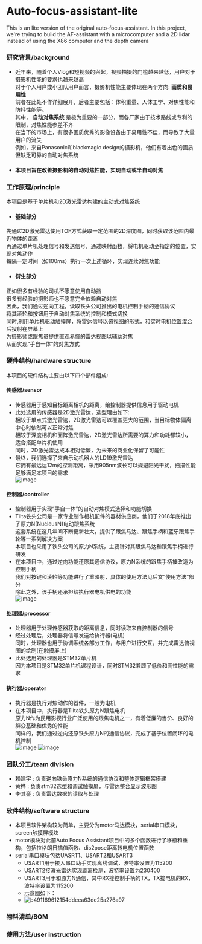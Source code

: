 # Auto-focus-assistant-lite
This is an lite version of the original auto-focus-assistant. In this project, we're trying to build the AF-assistant with a microcomputer and a 2D lidar instead of using the X86 computer and the depth camera

### 研究背景/background
* 近年来，随着个人Vlog和短视频的兴起，视频拍摄的门槛越来越低，用户对于摄影机性能的要求也越来越高<br>
对于个人用户或小团队用户而言，摄影机性能主要体现在两个方向: **画质和易用性**<br>
前者在此处不作详细展开，后者主要包括：体积重量、人体工学、对焦性能和防抖性能等。<br>
其中， **自动对焦系统** 是极为重要的一部分，而各厂家由于技术路线或专利的限制，对焦性能参差不齐<br>
在当下的市场上，有很多画质优秀的影像设备由于易用性不佳，而导致了大量用户的流失<br>
例如，来自Panasonic和blackmagic design的摄影机，他们有着出色的画质但缺乏可靠的自动对焦系统<br>
* #### 本项目旨在改善摄影机的自动对焦性能，实现自动或半自动对焦

### 工作原理/principle
本项目是基于单片机和2D激光雷达构建的主动式对焦系统<br>
+ #### 基础部分<br>
先通过2D激光雷达使用TOF方式获取一定范围的2D深度图，同时获取该范围内最近物体的距离<br>
再通过单片机处理信号和发送信号，通过映射函数，将电机驱动至指定的位置，实现对焦动作<br>
每隔一定时间（如100ms）执行一次上述循环，实现连续对焦功能<br>
+ #### 衍生部分<br>
正如很多有经验的司机不愿意使用自动挡<br>
很多有经验的摄影师也不愿意完全依赖自动对焦<br>
因此，我们通过逆向工程，读取铁头公司推出的电机控制手柄的通信协议<br>
将其滚轮和按钮用于自动对焦系统的控制和模式切换<br>
同时,利用单片机驱动触摸屏，将雷达信号以俯视图的形式，和实时电机位置混合后投射在屏幕上<br>
为摄影师或跟焦员提供直观易懂的雷达视图以辅助对焦<br>
从而实现“手自一体”的对焦方式<br>

### 硬件结构/hardware structure
本项目的硬件结构主要由以下四个部件组成:<br>

#### 传感器/sensor
+ 传感器用于感知目标距离相机的距离，给控制器提供信息用于驱动电机<br>
+ 此处选用的传感器是2D激光雷达，选型理由如下:<br>
  相较于单点式激光雷达，2D激光雷达可以覆盖更大的范围，当目标物体偏离中心时依然可以正常对焦<br>
  相较于深度相机和面阵激光雷达，2D激光雷达所需要的算力和功耗都较小，适合搭配单片机使用<br>
  同时，2D激光雷达成本相对低廉，为未来的商业化保留了可能性<br>
+ 最终，我们选择了来自乐动机器人的LD19激光雷达<br>
  它拥有最远达12m的探测距离，采用905nm波长可以规避阳光干扰，扫描性能足够满足本项目的需求<br>
  ![image](https://user-images.githubusercontent.com/71208694/234904820-214e29d3-c23d-40a4-8e40-be20a173236b.png)

#### 控制器/controller
+ 控制器用于实现“手自一体”的自动对焦模式选择和功能切换<br>
+ Tilta铁头公司是一家专业制作相机配件的器材供应商，他们于2018年底推出了原力N(NucleusN)电动跟焦系统<br>
  这套系统在这几年间不断更新壮大，提供了跟焦马达、跟焦手柄和蓝牙跟焦手轮等一系列解决方案<br>
  本项目也采用了铁头公司的原力N系统，主要针对其跟焦马达和跟焦手柄进行研发<br>
+ 在本项目中，通过逆向功能还原其通信协议，原力N系统的跟焦手柄被改造为控制手柄<br>
  我们对按键和滚轮等功能进行了重映射，具体的使用方法见后文“使用方法”部分<br>
  除此之外，该手柄还承担给执行器电机供电的功能<br>
  ![image](https://user-images.githubusercontent.com/71208694/234904265-ea06e599-4549-4483-97e3-278996c009fc.png)

#### 处理器/processor
+ 处理器用于处理传感器获取的距离信息，同时读取来自控制器的信号<br>
+ 经过处理后，处理器将信号发送给执行器(电机)<br>
  同时，处理器也用于协调系统各部分工作，与用户进行交互，并完成雷达俯视图的绘制(在触摸屏上)<br>
+ 此处选用的处理器是STM32单片机<br>
  因为本项目是STM32单片机课程设计，同时STM32兼顾了低价和高性能的需求<br>

#### 执行器/operator
+ 执行器是执行对焦动作的器件，一般为电机<br>
+ 在本项目中，执行器是Tilta铁头原力N跟焦电机<br>
  原力N作为民用影视行业广泛使用的跟焦电机之一，有着低廉的售价、良好的群众基础和优秀的性能<br>
  同样的，我们通过逆向还原铁头原力N的通信协议，完成了基于位置闭环的电机控制<br>
  ![image](https://user-images.githubusercontent.com/71208694/234904493-18fb9c13-21b8-49a4-9960-7fc6be5cf971.png)
  ![image](https://user-images.githubusercontent.com/71208694/234904598-e6157f63-2e73-4427-8ba5-1e947c6ab19e.png)

### 团队分工/team division
+ 赖建宇 : 负责逆向铁头原力N系统的通信协议和整体逻辑框架搭建
+ 黄桦 : 负责stm32选型和调试触摸屏，与雷达整合显示波形图
+ 李其銮 : 负责雷达数据的读取与处理

### 软件结构/software structure
+ 本项目软件架构较为简单，主要分为motor马达模块，serial串口模块，screen触摸屏模块
+ motor模块对此前Auto Focus Assistant项目中的多个函数进行了移植和重构，包括拉格朗日插值函数、dis2pose距离转电机位置函数
+ serial串口模块包括UASRT1、USART2和USART3
  + USART1用于接入串口助手实现离线调试，波特率设置为115200
  + USART2接激光雷达实现距离检测，波特率设置为230400
  + USART3用于和原力N通信，其中RX接控制手柄的TX，TX接电机的RX，波特率设置为115200
  + 示意图如下：
  + ![b491169612154ddeea63de25a276a97](https://github.com/alexlai2860/Auto-focus-assistant-lite/assets/71208694/2ef850d8-95ca-4261-9e30-4ea071b4f70f)


### 物料清单/BOM

### 使用方法/user instruction
